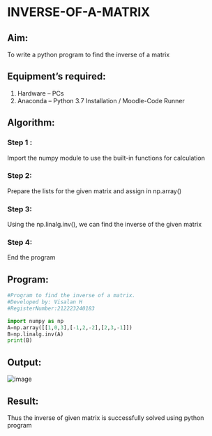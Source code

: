 # INVERSE-OF-A-MATRIX
## Aim:
To write a python program to find the inverse of a matrix
## Equipment’s required:
1. 	Hardware – PCs
2. 	Anaconda – Python 3.7 Installation / Moodle-Code Runner
## Algorithm:
### Step 1 : 
Import the numpy module to use the built-in functions for calculation
### Step 2: 
Prepare the lists for the given matrix and assign in np.array()
### Step 3: 
Using the np.linalg.inv(), we can find the inverse of the given matrix
### Step 4: 
End the program

## Program:
```python
#Program to find the inverse of a matrix.
#Developed by: Visalan H
#RegisterNumber:212223240183

import numpy as np
A=np.array([[1,0,3],[-1,2,-2],[2,3,-1]])
B=np.linalg.inv(A)
print(B)
```
## Output:
![image](https://github.com/Visalan-H/INVERSE-OF-A-MATRIX/assets/152077751/88cb4b08-df55-4ed7-8f44-07715b4c9b9e)

## Result:
Thus the inverse of given matrix is successfully solved using python program

